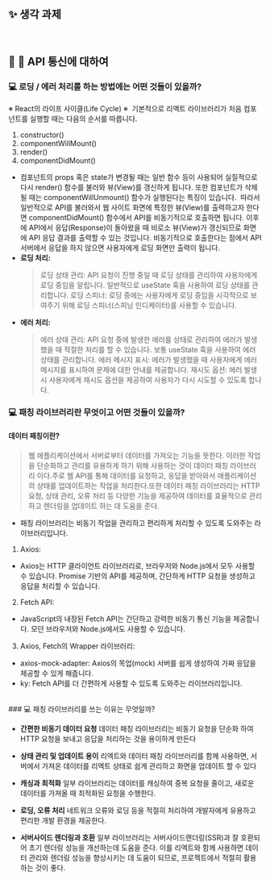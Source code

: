 ## ✨ 생각 과제

<br />

## 💎 🖤 API 통신에 대하여

### 💻 로딩 / 에러 처리를 하는 방법에는 어떤 것들이 있을까?

※ React의 라이프 사이클(Life Cycle) ※  기본적으로 리액트 라이브러리가 처음 컴포넌트를 실행할 때는 다음의 순서를 따릅니다.

1. constructor()
2. componentWillMount()
3. render()
4. componentDidMount()

- 컴포넌트의 props 혹은 state가 변경될 때는 일반 함수 등이 사용되어 실질적으로 다시 render() 함수를 불러와 뷰(View)를 갱신하게 됩니다. 또한 컴포넌트가 삭제될 때는 componentWillUnmount() 함수가 실행된다는 특징이 있습니다.  따라서 일반적으로 API를 불러와서 웹 사이트 화면에 특정한 뷰(View)를 출력하고자 한다면 componentDidMount() 함수에서 API를 비동기적으로 호출하면 됩니다. 이후에 API에서 응답(Response)이 돌아왔을 때 비로소 뷰(View)가 갱신되므로 화면에 API 응답 결과를 출력할 수 있는 것입니다. 비동기적으로 호출한다는 점에서 API 서버에서 응답을 하지 않으면 사용자에게 로딩 화면만 출력이 됩니다.
- **로딩 처리:**
  > 로딩 상태 관리: API 요청이 진행 중일 때 로딩 상태를 관리하여 사용자에게 로딩 중임을 알립니다. 일반적으로 useState 훅을 사용하여 로딩 상태를 관리합니다.
  > 로딩 스피너: 로딩 중에는 사용자에게 로딩 중임을 시각적으로 보여주기 위해 로딩 스피너(스피닝 인디케이터)를 사용할 수 있습니다.
- **에러 처리:**
  > 에러 상태 관리: API 요청 중에 발생한 에러를 상태로 관리하여 에러가 발생했을 때 적절한 처리를 할 수 있습니다. 보통 useState 훅을 사용하여 에러 상태를 관리합니다.
  > 에러 메시지 표시: 에러가 발생했을 때 사용자에게 에러 메시지를 표시하여 문제에 대한 안내를 제공합니다.
  > 재시도 옵션: 에러 발생 시 사용자에게 재시도 옵션을 제공하여 사용자가 다시 시도할 수 있도록 합니다.

### 💻 패칭 라이브러리란 무엇이고 어떤 것들이 있을까?

#### 데이터 패칭이란?

> 웹 에플리케이션에서 서버로부터 데이터를 가져오는 기능을 뜻한다. 이러한 작업을 단순화하고 관리를 유용하게 하기 위해 사용하는 것이 데이터 패칭 라이브러리 이다.주로 웹 API를 통해 데이터를 요청하고, 응답을 받아와서 애플리케이션의 상태를 업데이트하는 작업을 처리한다.또한 데이터 패칭 라이브러리는 HTTP 요청, 상태 관리, 오류 처리 등 다양한 기능을 제공하여 데이터를 효율적으로 관리하고 렌더링을 업데이트 하는 데 도움을 준다.

- 패칭 라이브러리는 비동기 작업을 관리하고 편리하게 처리할 수 있도록 도와주는 라이브러리입니다.

1. Axios:

- Axios는 HTTP 클라이언트 라이브러리로, 브라우저와 Node.js에서 모두 사용할 수 있습니다. Promise 기반의 API를 제공하며, 간단하게 HTTP 요청을 생성하고 응답을 처리할 수 있습니다.

2. Fetch API:

- JavaScript의 내장된 Fetch API는 간단하고 강력한 비동기 통신 기능을 제공합니다. 모던 브라우저와 Node.js에서도 사용할 수 있습니다.

3. Axios, Fetch의 Wrapper 라이브러리:

- axios-mock-adapter: Axios의 목업(mock) 서버를 쉽게 생성하여 가짜 응답을 제공할 수 있게 해줍니다.
- ky: Fetch API를 더 간편하게 사용할 수 있도록 도와주는 라이브러리입니다.

<br />
### 💻 패칭 라이브러리를 쓰는 이유는 무엇일까?

- **간편한 비동기 데이터 요청**
  데이터 패칭 라이브러리는 비동기 요청을 단순화 하여 HTTP 요청을 보내고 응답을 처리하는 것을 용이하게 만든다

- **상태 관리 및 업데이트 용이**
  리엑트와 데이터 패칭 라이브러리를 함께 사용하면, 서버에서 가져온 데이터를 리엑트 상태로 쉽게 관리하고 화면을 업데이트 할 수 있다
- **캐싱과 최적화**
  일부 라이브러리는 데이터를 캐싱하여 중복 요청을 줄이고, 새로운 데이터를 가져올 때 최적화된 요청을 수행한다.
- **로딩, 오류 처리**
  네트워크 오류와 로딩 등을 적절히 처리하여 개발자에게 유용하고 편리한 개발 환경을 제공한다.
- **서버사이드 렌더링과 호환**
  일부 라이브러리는 서버사이드랜더링(SSR)과 잘 호환되어 초기 렌더링 성능을 개선하는데 도움을 준다.
  이를 리엑트와 함께 사용하면 데이터 관리와 렌더링 성능을 향상시키는 데 도움이 되므로, 프로젝트에서 적절히 활용하는 것이 좋다.
  <br />
